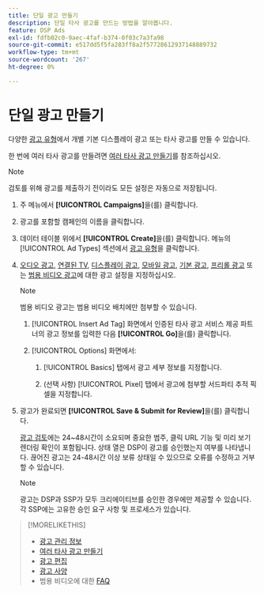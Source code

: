 ```yaml
---
title: 단일 광고 만들기
description: 단일 타사 광고를 만드는 방법을 알아봅니다.
feature: DSP Ads
exl-id: fdfb02c0-9aec-4faf-b374-0f03c7a3fa98
source-git-commit: e517dd5f5fa283ff8a2f57728612937148889732
workflow-type: tm+mt
source-wordcount: '267'
ht-degree: 0%

---
```


# 단일 광고 만들기

다양한 [광고 유형](ad-about.md#ad-types)에서 개별 기본 디스플레이 광고 또는 타사 광고를 만들 수 있습니다.

한 번에 여러 타사 광고를 만들려면 [여러 타사 광고 만들기](ad-create-multiple.md)를 참조하십시오.

>[!NOTE]
>
>검토를 위해 광고를 제출하기 전이라도 모든 설정은 자동으로 저장됩니다.

1. 주 메뉴에서 **[!UICONTROL Campaigns]**&#x200B;을(를) 클릭합니다.

1. 광고를 포함할 캠페인의 이름을 클릭합니다.

1. 데이터 테이블 위에서 **[!UICONTROL Create]**&#x200B;을(를) 클릭합니다. 메뉴의 [!UICONTROL Ad Types] 섹션에서 [광고 유형](ad-about.md#ad-types)을 클릭합니다.

1. [오디오 광고](ad-settings-audio.md), [연결된 TV](ad-settings-connected-tv.md), [디스플레이 광고](ad-settings-display.md), [모바일 광고](ad-settings-mobile.md), [기본 광고](ad-settings-native.md), [프리롤 광고](ad-settings-pre-roll.md) 또는 [범용 비디오 광고](ad-settings-universal-video.md)에 대한 광고 설정을 지정하십시오.

   >[!NOTE]
   >
   >범용 비디오 광고는 범용 비디오 배치에만 첨부할 수 있습니다.

   1. [!UICONTROL Insert Ad Tag] 화면에서 인증된 타사 광고 서비스 제공 파트너의 광고 정보를 입력한 다음 **[!UICONTROL Go]**&#x200B;을(를) 클릭합니다.

   1. [!UICONTROL Options] 화면에서:

      1. [!UICONTROL Basics] 탭에서 광고 세부 정보를 지정합니다.

      1. (선택 사항) [!UICONTROL Pixel] 탭에서 광고에 첨부할 서드파티 추적 픽셀을 지정합니다.

1. 광고가 완료되면 **[!UICONTROL Save & Submit for Review]**&#x200B;을(를) 클릭합니다.

   [광고 검토](ad-about.md)에는 24~48시간이 소요되며 중요한 범주, 클릭 URL 기능 및 미리 보기 렌더링 확인이 포함됩니다. 상태 열은 DSP이 광고를 승인했는지 여부를 나타냅니다. 끊어진 광고는 24-48시간 이상 보류 상태일 수 있으므로 오류를 수정하고 거부할 수 있습니다.

   >[!NOTE]
   >
   >광고는 DSP과 SSP가 모두 크리에이티브를 승인한 경우에만 제공할 수 있습니다. 각 SSP에는 고유한 승인 요구 사항 및 프로세스가 있습니다.

>[!MORELIKETHIS]
>
>* [광고 관리 정보](ad-about.md)
>* [여러 타사 광고 만들기](ad-create-multiple.md)
>* [광고 편집](ad-edit.md)
>* [광고 사양](ad-specs.md)
>* 범용 비디오에 대한 [FAQ](/help/dsp/campaign-management/faq-universal-video.md)
